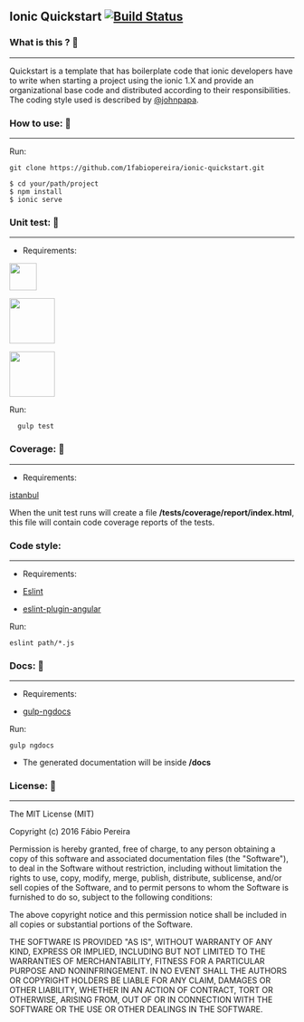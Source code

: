## Ionic Quickstart [![Build Status](https://travis-ci.org/1fabiopereira/ionic-quickstart.svg?branch=master)](https://travis-ci.org/1fabiopereira/ionic-quickstart) 

### What is this ? :pushpin:
--------------------------------

Quickstart is a template that has boilerplate code that ionic developers have to write when starting a project using the ionic 1.X and provide an organizational base code and distributed according to their responsibilities. The coding style used is described by [@johnpapa](https://github.com/johnpapa/angular-styleguide/blob/master/a1/README.md).

### How to use: :pushpin:
--------------------------------
 Run:
```
git clone https://github.com/1fabiopereira/ionic-quickstart.git
```
```
$ cd your/path/project
$ npm install
$ ionic serve
```

### Unit test: :pushpin:
--------------------------------

*   Requirements:

  [<img src="http://jasmine.github.io/images/jasmine_vertical.svg" width="48">](http://jasmine.github.io/)

  [<img src="https://karma-runner.github.io/assets/img/banner.png" width="80">](https://karma-runner.github.io/1.0/index.html)

  [<img src="http://phantomjs.org/img/phantomjs-logo.png" width="80">](http://phantomjs.org/)


Run:
```
  gulp test
```
### Coverage: :pushpin:
--------------------------------
*  Requirements:

  [istanbul](http://gotwarlost.github.io/istanbul/)

  When the unit test runs will create a file __/tests/coverage/report/index.html__, this file will contain code coverage reports of the tests.

### Code style:
--------------------------------
*  Requirements:

  * [Eslint](http://eslint.org/docs/user-guide/configuring)

  * [eslint-plugin-angular](https://github.com/Gillespie59/eslint-plugin-angular)

   Run:

  ```
  eslint path/*.js
  ```

### Docs: :pushpin:
--------------------------------
*  Requirements:

  * [gulp-ngdocs](https://github.com/nikhilmodak/gulp-ngdocs)

   Run:
  ```
  gulp ngdocs
  ```

  * The generated documentation will be inside __/docs__

### License: :notebook_with_decorative_cover:
--------------------------------

The MIT License (MIT)

Copyright (c) 2016 Fábio Pereira

Permission is hereby granted, free of charge, to any person obtaining a copy of this software and associated documentation files (the "Software"), to deal in the Software without restriction, including without limitation the rights to use, copy, modify, merge, publish, distribute, sublicense, and/or sell copies of the Software, and to permit persons to whom the Software is furnished to do so, subject to the following conditions:

The above copyright notice and this permission notice shall be included in all copies or substantial portions of the Software.

THE SOFTWARE IS PROVIDED "AS IS", WITHOUT WARRANTY OF ANY KIND, EXPRESS OR IMPLIED, INCLUDING BUT NOT LIMITED TO THE WARRANTIES OF MERCHANTABILITY, FITNESS FOR A PARTICULAR PURPOSE AND NONINFRINGEMENT. IN NO EVENT SHALL THE AUTHORS OR COPYRIGHT HOLDERS BE LIABLE FOR ANY CLAIM, DAMAGES OR OTHER LIABILITY, WHETHER IN AN ACTION OF CONTRACT, TORT OR OTHERWISE, ARISING FROM, OUT OF OR IN CONNECTION WITH THE SOFTWARE OR THE USE OR OTHER DEALINGS IN THE SOFTWARE.
